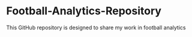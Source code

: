 # Football-Analytics-Repository
This GitHub repository is designed to share my work in football analytics
